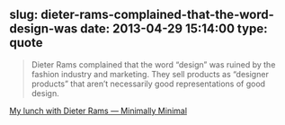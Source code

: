 slug: dieter-rams-complained-that-the-word-design-was
date: 2013-04-29 15:14:00
type: quote
---

> Dieter Rams complained that the word “design” was ruined by the fashion industry and marketing. They sell products as “designer products” that aren’t necessarily good representations of good design.

[My lunch with Dieter Rams — Minimally Minimal](http://www.minimallyminimal.com/blog/my-lunch-with-dieter-rams)
